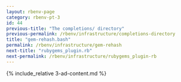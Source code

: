 ```yaml
---
layout: rbenv-page
category: rbenv-pt-3
id: 44
previous-title: "The completions/ directory"
previous-permalink: /rbenv/infrastructure/completions-directory
title: "gem-rehash.bash"
permalink: /rbenv/infrastructure/gem-rehash
next-title: "rubygems_plugin.rb"
next-permalink: /rbenv/infrastructure/rubygems_plugin-rb
---
```


{% include_relative 3-ad-content.md %}
